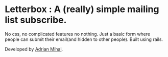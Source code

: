 # Letterbox : A (really) simple mailing list subscribe.

No css, no complicated features no nothing. Just a basic form where people can submit their email(and hidden to other people). Built using rails.

Developed by [Adrian Mihai](http://www.carve.ro/).